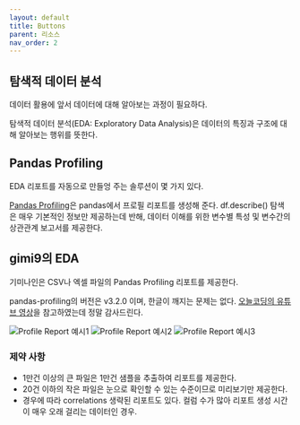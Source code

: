 ```yaml
---
layout: default
title: Buttons
parent: 리소스
nav_order: 2
---
```


## 탐색적 데이터 분석

데이터 활용에 앞서 데이터에 대해 알아보는 과정이 필요하다.

탐색적 데이터 분석(EDA: Exploratory Data Analysis)은 데이터의 특징과 구조에 대해 알아보는 행위를 뜻한다.

## Pandas Profiling

EDA 리포트를 자동으로 만들엉 주는 솔루션이 몇 가지 있다.

[Pandas Profiling](https://pandas-profiling.ydata.ai/docs/master/pages/getting_started/overview.html)은 pandas에서 프로필 리포트를 생성해 준다. df.describe() 탐색은 매우 기본적인 정보만 제공하는데 반해, 데이터 이해를 위한 변수별 특성 및 변수간의 상관관계 보고서를 제공한다. 

## gimi9의 EDA

기미나인은 CSV나 엑셀 파일의 Pandas Profiling 리포트를 제공한다.

pandas-profiling의 버전은 v3.2.0 이며, 한글이 깨지는 문제는 없다.
[오늘코딩의 유튜브 영상](https://youtu.be/BhZvZpNF9jU)을 참고하였는데 정말 감사드린다.

![Profile Report 예시1](images/profile-report-1.png)
![Profile Report 예시2](images/profile-report-2.png)
![Profile Report 예시3](images/profile-report-3.png)

### 제약 사항

* 1만건 이상의 큰 파일은 1만건 샘플을 추출하여 리포트를 제공한다.
* 20건 이하의 작은 파일은 눈으로 확인할 수 있는 수준이므로 미리보기만 제공한다.
* 경우에 따라 correlations 생략된 리포트도 있다. 컬럼 수가 많아 리포트 생성 시간이 매우 오래 걸리는 데이터인 경우. 


